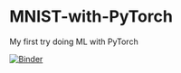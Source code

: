 # MNIST-with-PyTorch
My first try doing ML with PyTorch

[![Binder](https://mybinder.org/badge_logo.svg)](https://mybinder.org/v2/gh/pragyan52yadav/MNIST-with-PyTorch/main?filepath=notebooks_en%2Fmain.ipynb)
